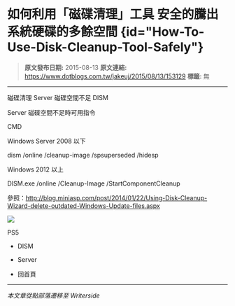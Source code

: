 # 如何利用&#x300C;磁碟清理&#x300D;工具 安全的騰出系統硬碟的多餘空間 {id="How-To-Use-Disk-Cleanup-Tool-Safely"}

> **原文發布日期:** 2015-08-13
> **原文連結:** https://www.dotblogs.com.tw/jakeuj/2015/08/13/153129
> **標籤:** 無

---

磁碟清理 Server 磁碟空間不足 DISM

Server 磁碟空間不足時可用指令

CMD

Windows Server 2008 以下

dism /online /cleanup-image /spsuperseded /hidesp

Windows 2012 以上

DISM.exe /online /Cleanup-Image /StartComponentCleanup

參照：http://blog.miniasp.com/post/2014/01/22/Using-Disk-Cleanup-Wizard-delete-outdated-Windows-Update-files.aspx

![](https://card.psnprofiles.com/1/jakeuj.png)

PS5

* DISM
* Server

* 回首頁

---

*本文章從點部落遷移至 Writerside*
